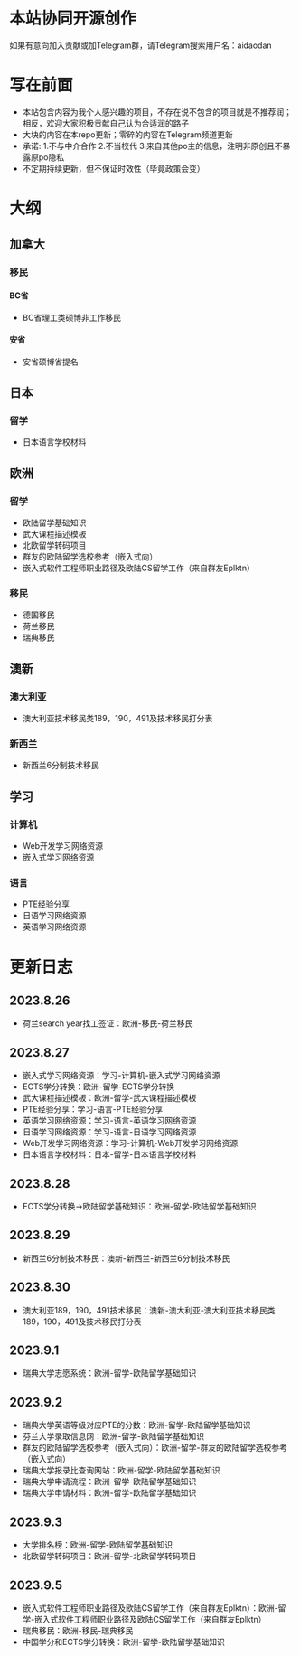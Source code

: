 # 本站协同开源创作

如果有意向加入贡献或加Telegram群，请Telegram搜索用户名：aidaodan

# 写在前面

* 本站包含内容为我个人感兴趣的项目，不存在说不包含的项目就是不推荐润；相反，欢迎大家积极贡献自己认为合适润的路子
* 大块的内容在本repo更新；零碎的内容在Telegram频道更新
* 承诺:
  1.不与中介合作
  2.不当校代
  3.来自其他po主的信息，注明非原创且不暴露原po隐私
* 不定期持续更新，但不保证时效性（毕竟政策会变）

# 大纲

## 加拿大

### 移民

#### BC省

* BC省理工类硕博非工作移民

#### 安省

* 安省硕博省提名

## **日本**

### 留学

* 日本语言学校材料

## 欧洲

### 留学

* 欧陆留学基础知识
* 武大课程描述模板
* 北欧留学转码项目
* 群友的欧陆留学选校参考（嵌入式向）
* 嵌入式软件工程师职业路径及欧陆CS留学工作（来自群友Eplktn）

### 移民

* 德国移民
* 荷兰移民
* 瑞典移民

## 澳新

### 澳大利亚

* 澳大利亚技术移民类189，190，491及技术移民打分表

### 新西兰

* 新西兰6分制技术移民

## 学习

### 计算机

* Web开发学习网络资源
* 嵌入式学习网络资源

### 语言

* PTE经验分享
* 日语学习网络资源
* 英语学习网络资源

# 更新日志

## 2023.8.26

* 荷兰search year找工签证：欧洲-移民-荷兰移民

## 2023.8.27

* 嵌入式学习网络资源：学习-计算机-嵌入式学习网络资源
* ECTS学分转换：欧洲-留学-ECTS学分转换
* 武大课程描述模板：欧洲-留学-武大课程描述模板
* PTE经验分享：学习-语言-PTE经验分享
* 英语学习网络资源：学习-语言-英语学习网络资源
* 日语学习网络资源：学习-语言-日语学习网络资源
* Web开发学习网络资源：学习-计算机-Web开发学习网络资源
* 日本语言学校材料：日本-留学-日本语言学校材料

## 2023.8.28

* ECTS学分转换->欧陆留学基础知识：欧洲-留学-欧陆留学基础知识

## 2023.8.29

* 新西兰6分制技术移民：澳新-新西兰-新西兰6分制技术移民

## 2023.8.30

* 澳大利亚189，190，491技术移民：澳新-澳大利亚-澳大利亚技术移民类189，190，491及技术移民打分表

## 2023.9.1

* 瑞典大学志愿系统：欧洲-留学-欧陆留学基础知识

## 2023.9.2

* 瑞典大学英语等级对应PTE的分数：欧洲-留学-欧陆留学基础知识
* 芬兰大学录取信息网：欧洲-留学-欧陆留学基础知识
* 群友的欧陆留学选校参考（嵌入式向）：欧洲-留学-群友的欧陆留学选校参考（嵌入式向）
* 瑞典大学报录比查询网站：欧洲-留学-欧陆留学基础知识
* 瑞典大学申请流程：欧洲-留学-欧陆留学基础知识
* 瑞典大学申请材料：欧洲-留学-欧陆留学基础知识

## 2023.9.3

* 大学排名榜：欧洲-留学-欧陆留学基础知识
* 北欧留学转码项目：欧洲-留学-北欧留学转码项目

## 2023.9.5

* 嵌入式软件工程师职业路径及欧陆CS留学工作（来自群友Eplktn）：欧洲-留学-嵌入式软件工程师职业路径及欧陆CS留学工作（来自群友Eplktn）
* 瑞典移民：欧洲-移民-瑞典移民
* 中国学分和ECTS学分转换：欧洲-留学-欧陆留学基础知识
